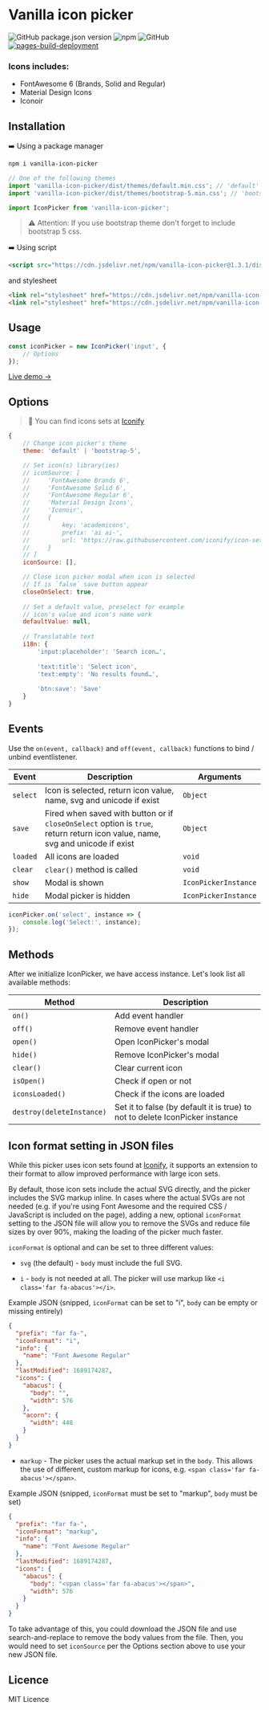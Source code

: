 # Vanilla icon picker

![GitHub package.json version](https://img.shields.io/github/package-json/v/appolodev/icon-picker?color=blue&style=flat-square)
![npm](https://img.shields.io/npm/dm/vanilla-icon-picker?color=%2325b5ba&style=flat-square)
![GitHub](https://img.shields.io/github/license/appolodev/icon-picker?style=flat-square)
[![pages-build-deployment](https://github.com/AppoloDev/vanilla-icon-picker/actions/workflows/pages/pages-build-deployment/badge.svg)](https://github.com/AppoloDev/vanilla-icon-picker/actions/workflows/pages/pages-build-deployment)

### Icons includes:

- FontAwesome 6 (Brands, Solid and Regular)
- Material Design Icons
- Iconoir

## Installation

➡️ Using a package manager

```bash
npm i vanilla-icon-picker
```
```js
// One of the following themes
import 'vanilla-icon-picker/dist/themes/default.min.css'; // 'default' theme
import 'vanilla-icon-picker/dist/themes/bootstrap-5.min.css'; // 'bootstrap-5' theme

import IconPicker from 'vanilla-icon-picker';
```

> ⚠️ Attention: If you use bootstrap theme don't forget to include bootstrap 5 css.

➡️ Using script
```html
<script src="https://cdn.jsdelivr.net/npm/vanilla-icon-picker@1.3.1/dist/icon-picker.min.js"></script>
```

and stylesheet
```html
<link rel="stylesheet" href="https://cdn.jsdelivr.net/npm/vanilla-icon-picker@1.3.1/dist/themes/default.min.css">
<link rel="stylesheet" href="https://cdn.jsdelivr.net/npm/vanilla-icon-picker@1.3.1/dist/themes/bootstrap-5.min.css">
```

## Usage

```javascript
const iconPicker = new IconPicker('input', {
    // Options
});
```

[Live demo →](https://appolodev.github.io/vanilla-icon-picker/)

## Options

> 💙 You can find icons sets at [Iconify](https://github.com/iconify/icon-sets/tree/master/json)


```javascript
{
    // Change icon picker's theme
    theme: 'default' | 'bootstrap-5',

    // Set icon(s) library(ies)
    // iconSource: [
    //     'FontAwesome Brands 6', 
    //     'FontAwesome Solid 6', 
    //     'FontAwesome Regular 6', 
    //     'Material Design Icons', 
    //     'Iconoir', 
    //     {
    //         key: 'academicons',
    //         prefix: 'ai ai-',
    //         url: 'https://raw.githubusercontent.com/iconify/icon-sets/master/json/academicons.json'
    //     }
    // ]
    iconSource: [],

    // Close icon picker modal when icon is selected
    // If is `false` save button appear
    closeOnSelect: true,
    
    // Set a default value, preselect for example
    // icon's value and icon's name work
    defaultValue: null,
        
    // Translatable text
    i18n: {
        'input:placeholder': 'Search icon…',
            
        'text:title': 'Select icon',
        'text:empty': 'No results found…',
            
        'btn:save': 'Save'
    }
}
```

## Events

Use the `on(event, callback)` and `off(event, callback)` functions to bind / unbind eventlistener.

| Event    | Description                                                                                                                   | Arguments            |
|----------|-------------------------------------------------------------------------------------------------------------------------------|----------------------|
| `select` | Icon is selected, return icon value, name, svg and unicode if exist                                                           | `Object`             |
| `save`   | Fired when saved with button or if `closeOnSelect` option is `true`, return return icon value, name, svg and unicode if exist | `Object`             |
| `loaded` | All icons are loaded                                                                                                          | `void`               |
| `clear`  | `clear()` method is called                                                                                                    | `void`               |
| `show`   | Modal is shown                                                                                                                | `IconPickerInstance` |
| `hide`   | Modal picker is hidden                                                                                                        | `IconPickerInstance` |

```javascript
iconPicker.on('select', instance => {
    console.log('Select:', instance);
});
```

## Methods

After we initialize IconPicker, we have access instance. Let's look list all available methods:

| Method                    | Description                                                                  |
|---------------------------|------------------------------------------------------------------------------|
| `on()`                    | Add event handler                                                            |
| `off()`                   | Remove event handler                                                         |
| `open()`                  | Open IconPicker's modal                                                      |
| `hide()`                  | Remove IconPicker's modal                                                    |
| `clear()`                 | Clear current icon                                                           |
| `isOpen()`                | Check if open or not                                                         |
| `iconsLoaded()`           | Check if the icons are loaded                                                |
| `destroy(deleteInstance)` | Set it to false (by default it is true) to not to delete IconPicker instance |

## Icon format setting in JSON files

While this picker uses icon sets found at [Iconify](https://github.com/iconify/icon-sets/tree/master/json), it supports
an extension to their format to allow improved performance with large icon sets.

By default, those icon sets include the actual SVG directly, and the picker includes the SVG markup inline. In cases
where the actual SVGs are not needed (e.g. if you're using Font Awesome and the required CSS / JavaScript is
included on the page), adding a new, optional `iconFormat` setting to the JSON file will allow you to remove the SVGs
and reduce file sizes by over 90%, making the loading of the picker much faster.

`iconFormat` is optional and can be set to three different values:

- `svg` (the default) - `body` must include the full SVG.

- `i` - `body` is not needed at all. The picker will use markup like `<i class='far fa-abacus'></i>`.

Example JSON (snipped, `iconFormat` can be set to "i", `body` can be empty or missing entirely)
```json
{
  "prefix": "far fa-",
  "iconFormat": "i",
  "info": {
    "name": "Font Awesome Regular"
  },
  "lastModified": 1689174287,
  "icons": {
    "abacus": {
      "body": "",
      "width": 576
    },
    "acorn": {
      "width": 448
    }
  }
}
```

- `markup` - The picker uses the actual markup set in the `body`. This allows the use of different, custom markup for
icons, e.g. `<span class='far fa-abacus'></span>`.

Example JSON (snipped, `iconFormat` must be set to "markup", `body` must be set)
```json
{
  "prefix": "far fa-",
  "iconFormat": "markup",
  "info": {
    "name": "Font Awesome Regular"
  },
  "lastModified": 1689174287,
  "icons": {
    "abacus": {
      "body": "<span class='far fa-abacus'></span>",
      "width": 576
    }
  }
}
```

To take advantage of this, you could download the JSON file and use search-and-replace to remove the body values from
the file. Then, you would need to set `iconSource` per the Options section above to use your new JSON file.

## Licence

MIT Licence
